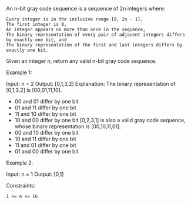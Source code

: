 An n-bit gray code sequence is a sequence of 2n integers where:

    Every integer is in the inclusive range [0, 2n - 1],
    The first integer is 0,
    An integer appears no more than once in the sequence,
    The binary representation of every pair of adjacent integers differs by exactly one bit, and
    The binary representation of the first and last integers differs by exactly one bit.

Given an integer n, return any valid n-bit gray code sequence.

Example 1:

Input: n = 2
Output: [0,1,3,2]
Explanation:
The binary representation of [0,1,3,2] is [00,01,11,10].

- 00 and 01 differ by one bit
- 01 and 11 differ by one bit
- 11 and 10 differ by one bit
- 10 and 00 differ by one bit
  [0,2,3,1] is also a valid gray code sequence, whose binary representation is [00,10,11,01].
- 00 and 10 differ by one bit
- 10 and 11 differ by one bit
- 11 and 01 differ by one bit
- 01 and 00 differ by one bit

Example 2:

Input: n = 1
Output: [0,1]

Constraints:

    1 <= n <= 16
